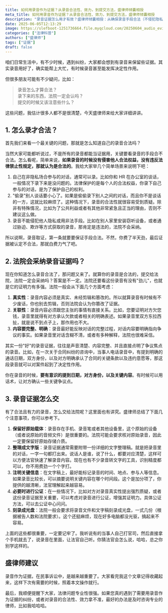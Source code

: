 ```yaml
---
title: 如何用录音作为证据？从录音合法性、效力，到提交方法，盛律师倾囊相授 
meta_title: 如何用录音作为证据？从录音合法性、效力，到提交方法，盛律师倾囊相授 
description: "录音证据怎么用才有效？盛律师倾囊相授：从确保录音手段合法（不侵犯隐私、非非法获取），到增强录音证明力（真实、关联、完整清晰），再到正确提交法院（保留原始载体、整理文字稿、刻盘）。全面解析录音证据的合法性、法院采纳标准及标准提交步骤，助您在各类纠纷中有效固定关键对话，轻松应对诉讼，有力维护自身合法权益。"
date: 2025-06-05T12:13:29
image: https://slefboot-1251736664.file.myqcloud.com/20250604_audio_evidence_cover.webp
categories: ["法律科普"]
authors: ["盛律师"]
tags: ["证据"]
draft: false
---
```


咱们日常生活中，有不少时候，遇到纠纷，大家都会想到有录音来保留些证据。其实录音用好了，确实能帮上大忙，有时候录音甚至能发挥决定性作用。

但很多朋友可能有不少疑问，比如：

> 录音怎么才算合法？  
> 录下来的东西，法院一定会认吗？  
> 提交的时候又该注意些什么？  

这些问题，我估计很多人都不是很清楚，今天盛律师来给大家详细讲讲。

## 1. 怎么录才合法？

首先我们来看一个最关键的问题，那就是怎么知道自己的录音合法吗？

当然大家可能都听说过，不是所有的录音都能当证据用，关键要看录音的手段合不合法。怎么看呢，简单来说，**如果录音的时候没有侵害他人合法权益，没有违反法律禁止性规定，那就认为是合法的**。我给大家举几个简单场景来说明下吧：

1. 自己在非隐私场合参与的对话，通常可以录。比如你和 HR 在办公室的谈话，一般情况下录下来是没问题的。法律保护的是每个人的合法权益，你录下自己参与的对话，是为了保护自己的权利。
2. "偷录"别人谈话要小心了。如果是偷偷录下别人之间的对话，而且你不是谈话的一方，这就比较麻烦了。这种情况下，录音的合法性就很容易受到质疑。除非有特殊情况，比如为了公共利益或者有其他非常紧急且正当的理由，否则不建议这么做。
3. 录音不能侵犯他人隐私或用非法手段。比如在别人家里安装窃听设备，或者通过胁迫、欺诈等方式获取的录音，那肯定是违法的，法院不会采纳。

所以说啊，录音取证，第一条就要要保证手段合法。不然，你费了半天劲，最后证据被认定不合法，那就白费力气了吧。
## 2. 法院会采纳录音证据吗？

现在你知道怎么录音合法了，那问题又来了。就算你的录音是合法的，提交给法院，法院一定会采纳吗？答案是不一定。法院还要看这份录音有没有"劲儿"，也就是它的证明力有多强。法院一般会从下面几个方面考虑：

1. **真实性**：录音内容必须是真实、未经剪辑和篡改的。所以就算录音有时候有不少废话，你也别去剪辑，否则法院会认为你篡改了证据。
2. **关联性**：录音内容必须跟您主张的事情有直接关系。比如，您要证明对方欠您钱，录音里就得有对方承认欠款或者相关的明确表述。如果录音里双方东拉西扯，就是说不到点子上，那作用也不大。
3. **内容要完整、明确**：录音最好能反映对话的完整过程，对话内容要明确指向争议的事实。如果录音里对话含糊不清，或者有多种解释，法院也很难采信。

其实一份"好"的录音证据，往往是声音清楚、内容完整、并且直接点明了争议焦点的录音。比如，在一次关于合同纠纷的咨询中，当事人电话录音中，有提到明确的通话日期，双方身份，以及对方明确承认了合同的关键条款以及违约意愿等，那这段录音就可以对案件起到了决定性作用。

你在录音的时候，**要有意识的提到日期，对方身份，以及关键内容**。有时候可以用话术，让对方确认一些关键争议点。
## 3. 录音证据怎么交

有了合法且有力的录音，怎么交给法院呢？这里面也有讲究。盛律师总结了下面几个注意事项，你可以参考下。

1.  **保留好原始载体**：录音存在手机、录音笔或者其他设备里，这个原始的设备（或者说原始的音频文件）是很重要的。法院可能会要求核对原始录音，因此一定要保留好原始存储介质。
2.  **整理成文字版**：录音证据通常需要附带一份详细的文字整理稿。就是把录音里的对话，一字一句都打出来。说话人是谁，说了什么，都要对应清楚，这样可以方便法官快速了解录音内容。现在也有不少录音转文字的工具，识别精度都可以，你不用费劲一个个字打。
3.  **注明关键信息**：在文字稿上，最好能标记录音的时间、地点、参与人等信息。如果录音比较长，可以摘要说明关键内容在哪个时间段。这个是加分项了，你提供的越清晰，法官理解起来越容易。
4.  **必要时进行公证**：在一些情况下，比如对方对录音真实性提出强烈质疑，或者这份录音证据至关重要，可以考虑对录音进行公证，增强其证明力。具体公证方法，可以去公证中心问问。
5.  **刻录成光盘**：法院一般会要求将录音文件和文字稿刻录成光盘，一式几份（根据被告人数和法院要求）。这个还挺麻烦，现在好多电脑都没光驱，搞起来不容易。

上面的这些都很重要，一定要记牢了。我听说有的当事人自己打官司，然后直接拿个手机就去了，说录音在里面，让法官自己听。你猜法官会怎么说，哈哈，总之你别学这样的。

## 盛律师建议

录音作为证据，在民事诉讼中，是越来越重要了。大家看完我这个文章记得收藏起来，这样下次有需要的时候，照着本文操作就行。

最后，我顺便提醒下大家，法律问题专业性很强。如果您真的遇到了需要用录音作为证据的纠纷，或者对录音的合法性、效力拿不准，最好的办法是及时咨询专业的律师，比如我哈哈哈。